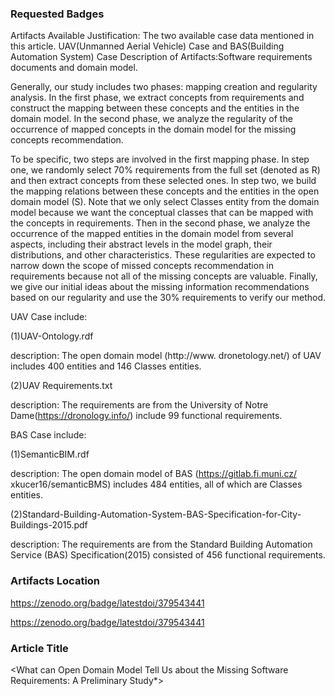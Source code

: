 ### Requested Badges

Artifacts Available
Justification: The two available case data mentioned in this article. UAV(Unmanned Aerial Vehicle) Case and BAS(Building Automation System) Case
Description of Artifacts:Software requirements documents and domain model.

Generally, our study includes two phases: mapping creation and regularity analysis. In the first phase, we extract concepts from requirements and construct the mapping between these concepts and the entities in the domain model. In the second phase, we analyze the regularity of the occurrence of mapped concepts in the domain model for the missing concepts recommendation.

To be specific, two steps are involved in the first mapping phase. In step one, we randomly select 70% requirements from the full set (denoted as R) and then extract concepts from these selected ones. In step two, we build the mapping relations between these concepts and the entities in the open domain model (S). Note that we only select Classes entity from the domain model because we want the conceptual classes that can be mapped with the concepts in requirements. Then in the second phase, we analyze the occurrence of the mapped entities in the domain model from several aspects, including their abstract levels in the model graph, their distributions, and other characteristics. These regularities are expected to narrow down the scope of missed concepts recommendation in requirements because not all of the missing concepts are valuable. Finally, we give our initial ideas about the missing information recommendations based on our regularity and use the 30\% requirements to verify our method.

UAV Case include:

  (1)UAV-Ontology.rdf
  
  description: The open domain model (http://www. dronetology.net/) of UAV includes 400 entities and 146 Classes entities. 
      
  (2)UAV Requirements.txt
  
  description: The requirements are from the University of Notre Dame(https://dronology.info/) include 99 functional requirements. 
      
BAS Case include:

  (1)SemanticBIM.rdf
  
  description: The open domain model of BAS (https://gitlab.fi.muni.cz/ xkucer16/semanticBMS) includes 484 entities, all of which are Classes entities.
      
  (2)Standard-Building-Automation-System-BAS-Specification-for-City-Buildings-2015.pdf
  
  description: The requirements are from the Standard Building Automation Service (BAS) Specification(2015) consisted of 456 functional requirements. 
      

### Artifacts Location

https://zenodo.org/badge/latestdoi/379543441

https://zenodo.org/badge/latestdoi/379543441

### Article Title

<What can Open Domain Model Tell Us about the Missing Software Requirements: A Preliminary Study*>


